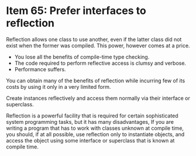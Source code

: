 # Item 65: Prefer interfaces to reflection

Reflection allows one class to use another, even if the latter class did not exist when the former was compiled.
This power, however comes at a price.

* You lose all the benefits of compile-time type checking.
* The code required to perform reflective access is clumsy and verbose.
* Performance suffers.

You can obtain many of the benefits of reflection while incurring few of its costs by using it only in a very 
limited form.

Create instances reflectively and access them normally via their interface or superclass.

Reflection is a powerful facility that is required for certain sophisticated system programming tasks, but it has 
many disadvantages, If you are writing a program that has to work with classes unknown at compile time, you should, 
if at all possible, use reflection only to instantiate objects, and access the object using some interface or 
superclass that is known at compile time.
